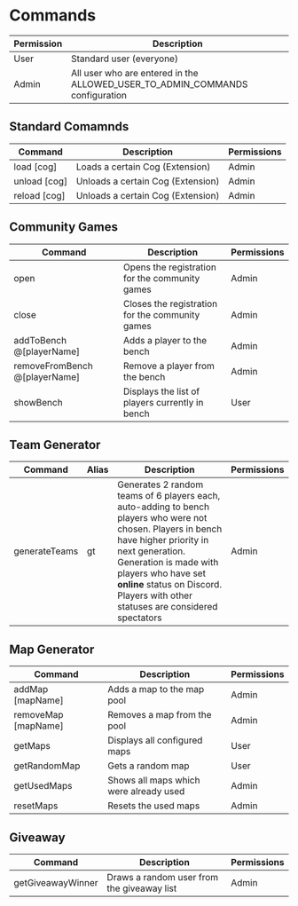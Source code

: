 # Commands

| Permission | Description |
| -- | -- |
| User | Standard user (everyone) |
| Admin | All user who are entered in the ALLOWED_USER_TO_ADMIN_COMMANDS configuration |

## Standard Comamnds
| Command | Description | Permissions |
|--|--|--|
| load [cog] | Loads a certain Cog (Extension) | Admin
| unload [cog] | Unloads a certain Cog (Extension) | Admin
| reload [cog] | Unloads a certain Cog (Extension) | Admin

## Community Games
| Command | Description | Permissions |
|--|--|--|
| open  | Opens the registration for the community games | Admin |
| close | Closes the registration for the community games | Admin |
| addToBench @[playerName] | Adds a player to the bench | Admin | 
| removeFromBench @[playerName] | Remove a player from the bench | Admin |
| showBench | Displays the list of players currently in bench | User |

## Team Generator
| Command | Alias | Description | Permissions |
|--|--|--|--|
| generateTeams | gt | Generates 2 random teams of 6 players each, auto-adding to bench players who were not chosen. Players in bench have higher priority in next generation. Generation is made with players who have set **online** status on Discord. Players with other statuses are considered spectators | Admin |

## Map Generator
| Command | Description | Permissions |
|--|--|--|
| addMap [mapName]| Adds a map to the map pool | Admin |
| removeMap [mapName] | Removes a map from the pool | Admin |
| getMaps | Displays all configured maps | User |
| getRandomMap | Gets a random map | User |
| getUsedMaps | Shows all maps which were already used | Admin |
| resetMaps | Resets the used maps | Admin |

## Giveaway
| Command | Description | Permissions |
|--|--|--|
| getGiveawayWinner | Draws a random user from the giveaway list | Admin |